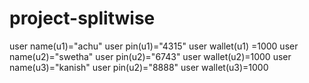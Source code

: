 # project-splitwise
user name(u1)="achu"
user pin(u1)="4315"
user wallet(u1) =1000
user name(u2)="swetha"
user pin(u2)="6743"
user wallet(u2)=1000
user name(u3)="kanish"
user pin(u2)="8888"
user wallet(u3)=1000
